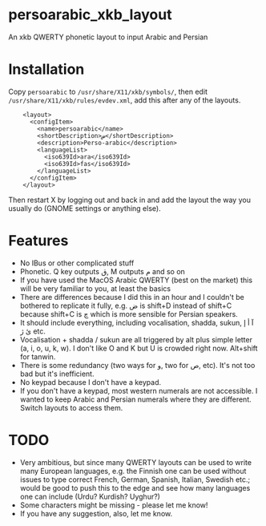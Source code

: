 # persoarabic_xkb_layout
An xkb QWERTY phonetic layout to input Arabic and Persian

# Installation
Copy `persoarabic` to `/usr/share/X11/xkb/symbols/`, then edit
`/usr/share/X11/xkb/rules/evdev.xml`, add this after any of the
layouts.

```
    <layout>
      <configItem>
        <name>persoarabic</name>
        <shortDescription>ض</shortDescription>
        <description>Perso-arabic</description>
        <languageList>
          <iso639Id>ara</iso639Id>
          <iso639Id>fas</iso639Id>
        </languageList>
      </configItem>
    </layout>
```

Then restart X by logging out and back in and add the layout 
the way you usually do (GNOME settings or anything else).

# Features

* No IBus or other complicated stuff
* Phonetic. Q key outputs ق, M outputs م and so on
* If you have used the MacOS Arabic QWERTY (best on the market)
  this will be very familiar to you, at least the basics
* There are differences because I did this in an hour and
  I couldn't be bothered to replicate it fully, e.g. ض is
  shift+D instead of shift+C because shift+C is چ which is
  more sensible for Persian speakers.
* It should include everything, including vocalisation,
  shadda, sukun, آ أ إ ئ ژ etc.
* Vocalisation + shadda / sukun are all triggered by alt plus
  simple letter (a, i, o, u, k, w). I don't like O and K
  but U is crowded right now. Alt+shift for tanwin.
* There is some redundancy (two ways for و, two for ص, etc).
  It's not too bad but it's inefficient.
* No keypad because I don't have a keypad.
* If you don't have a keypad, most western numerals are not
  accessible. I wanted to keep Arabic and Persian numerals
  where they are different. Switch layouts to access them.
  
# TODO

* Very ambitious, but since many QWERTY layouts can be used to
  write many European languages, e.g. the Finnish one can be
  used without issues to type correct French, German, Spanish,
  Italian, Swedish etc.; would be good to push this to the 
  edge and see how many languages one can include (Urdu?
  Kurdish? Uyghur?)
* Some characters might be missing - please let me know!
* If you have any suggestion, also, let me know.

